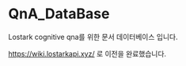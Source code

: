 # QnA_DataBase

Lostark cognitive qna를 위한 문서 데이터베이스 입니다.

https://wiki.lostarkapi.xyz/ 로 이전을 완료했습니다.